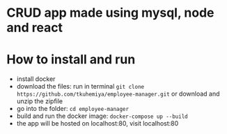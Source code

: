 # CRUD app made using mysql, node and react

# How to install and run
- install docker
- download the files: run in terminal `git clone https://github.com/tkuhemiya/employee-manager.git` or download and unzip the zipfile
- go into the folder: `cd employee-manager`
- build and run the docker image: `docker-compose up --build`
- the app will be hosted on localhost:80, visit localhost:80
